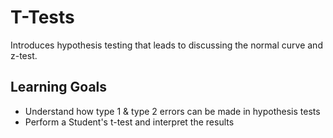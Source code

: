 # T-Tests

Introduces hypothesis testing that leads to discussing the normal curve and z-test. 

## Learning Goals

- Understand how type 1 & type 2 errors can be made in hypothesis tests
- Perform a Student's t-test and interpret the results
